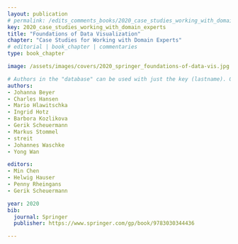 ```yaml
---
layout: publication
# permalink: /edits_comments_books/2020_case_studies_working_with_domain_experts/
key: 2020_case_studies_working_with_domain_experts
title: "Foundations of Data Visualization"
chapter: "Case Studies for Working with Domain Experts"
# editorial | book_chapter | commentaries
type: book_chapter

image: /assets/images/covers/2020_springer_foundations-of-data-vis.jpg

# Authors in the "database" can be used with just the key (lastname). Others can be written properly.
authors:
- Johanna Beyer
- Charles Hansen
- Mario Hlawitschka
- Ingrid Hotz
- Barbora Kozlikova
- Gerik Scheuermann
- Markus Stommel
- streit
- Johannes Waschke
- Yong Wan

editors: 
- Min Chen
- Helwig Hauser
- Penny Rheingans
- Gerik Scheuermann 

year: 2020
bib:
  journal: Springer
  publisher: https://www.springer.com/gp/book/9783030344436 

---
```




